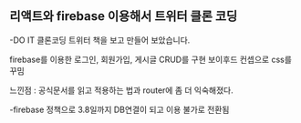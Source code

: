 ## 리액트와 firebase 이용해서 트위터 클론 코딩

-DO IT 클론코딩 트위터 책을 보고 만들어 보았습니다.

firebase를 이용한 로그인, 회원가입, 게시글 CRUD를 구현
보이후드 컨셉으로 css를 꾸밈

느낀점 : 공식문서를 읽고 적용하는 법과 router에 좀 더 익숙해졌다.

-firebase 정책으로 3.8일까지 DB연결이 되고 이용 불가로 전환됨
